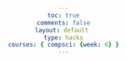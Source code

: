 ```yaml
---
toc: true
comments: false
layout: default 
type: hacks
courses: { compsci: {week: 6} }
---
```


<html lang="en">
<head>
  <meta charset="UTF-8">
  <meta name="viewport" content="width=device-width, initial-scale=1.0">
  <title>T.A.N.K.S</title>
  <style>
    body, html {
      margin: 0;
      padding: 0;
      width: 100%;
      height: 100%;
    }
    body {
      background: url("{{site.baseurl}}/images/sprite/TANK LOADING BLANK (1).png") no-repeat center center fixed;
      color: #fff;
      font-family: 'Arial', sans-serif;
      text-align: center;
      overflow: hidden;
    }
    .button {
      background-color: transparent;
      color: #fff;
      font-size: 16px;
      cursor: pointer;
      font-family: 'Arial', sans-serif;
      border: none;
      outline: none;
      position: absolute;
      transform: translateX(-50%);
      transition: box-shadow 0.3s ease-out, color 0.3s ease-out;
      z-index: 1;
    }
    #instructionsButton {
      top: 805%;
      left: 78%;
      transform: translate(-50%, -50%);
    }
    #settingsButton {
      top: 805%;
      left: 4%;
      transform: translate(-50%, -50%);
    }
    #playButton {
      top: 805%;
      left: 41%;
      transform: translate(-50%, -50%);
    }
    .button:hover {
      box-shadow: 0 0 20px #ff4500, 0 0 40px #ff4500;
      color: #ff4500;
      animation: shake 0.5s ease-in-out infinite;
    }
    @keyframes shake {
      0%, 100% {
        transform: translate(-50%, -50%);
      }
      25%, 75% {
        transform: translate(-55%, -50%);
      }
      50% {
        transform: translate(-50%, -50%);
      }
    }
    .overlay {
      display: none;
      position: fixed;
      top: 0;
      left: 0;
      width: 100%;
      height: 100%;
      background: rgba(0, 0, 0, 0.5);
      z-index: 2;
    }
    .model {
      position: fixed;
      top: 50%;
      left: 50%;
      transform: translate(-50%, -50%);
      background: #fff;
      padding: 20px;
      border-radius: 10px;
      box-shadow: 0 0 20px rgba(0, 0, 0, 0.5);
      z-index: 3;
    }
  </style>
</head>
<body>

  <button id="settingsButton" class="button" onclick="openSettings()">Settings</button>
  <button id="playButton" class="button" onclick="startGif()">Play</button>
  <button id="instructionsButton" class="button" onclick="openInstructions()">Instructions</button>

  <div id="settingsOverlay" class="overlay">
    <div class="model">
      <!-- add stuff -->
      <h2>Settings</h2>
      <!-- add stuff -->
      <button onclick="closeSettings()">Close</button>
    </div>
  </div>

  <div id="instructionsOverlay" class="overlay">
    <div class="model">
      <!-- add stuff -->
      <h2>Instructions</h2>
      <!-- add stuff -->
      <button onclick="closeInstructions()">Close</button>
    </div>
  </div>

  <script>
    function startGif() {
      document.body.style.backgroundImage = 'url("{{site.baseurl}}/images/sprite/TANK LOADING SLIDE (1).gif")';
      document.querySelectorAll('.button').forEach(function(button) {
        button.style.display = 'none';
      });
      closeSettings();
      closeInstructions();
    }

    function openSettings() {
      document.getElementById('settingsOverlay').style.display = 'block';
    }

    function closeSettings() {
      document.getElementById('settingsOverlay').style.display = 'none';
    }

    function openInstructions() {
      document.getElementById('instructionsOverlay').style.display = 'block';
    }

    function closeInstructions() {
      document.getElementById('instructionsOverlay').style.display = 'none';
    }
  </script>

</body>
</html>